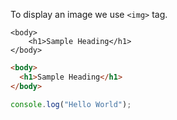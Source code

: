 To display an image we use `<img>` tag.

```
<body>
    <h1>Sample Heading</h1>
</body>
```

<!-- syntax highlighting only works in github repositories -->

```html
<body>
  <h1>Sample Heading</h1>
</body>
```

```javascript
console.log("Hello World");
```
